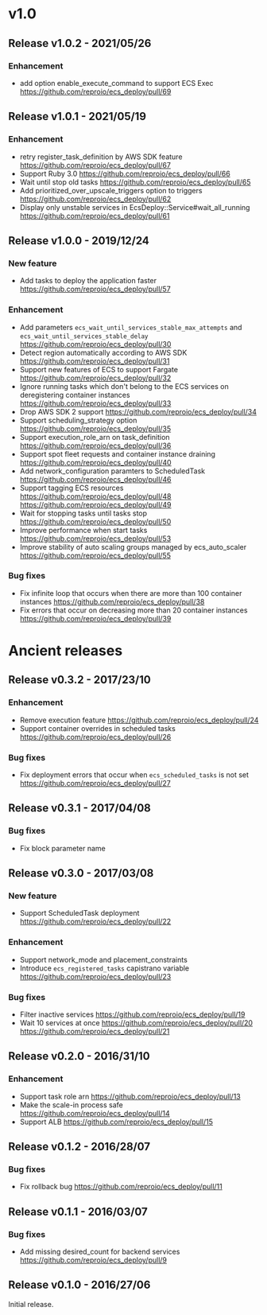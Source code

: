 # v1.0

## Release v1.0.2 - 2021/05/26

### Enhancement

* add option enable_execute_command to support ECS Exec
  https://github.com/reproio/ecs_deploy/pull/69

## Release v1.0.1 - 2021/05/19

### Enhancement

* retry register_task_definition by AWS SDK feature
  https://github.com/reproio/ecs_deploy/pull/67
* Support Ruby 3.0
  https://github.com/reproio/ecs_deploy/pull/66
* Wait until stop old tasks
  https://github.com/reproio/ecs_deploy/pull/65
* Add prioritized_over_upscale_triggers option to triggers
  https://github.com/reproio/ecs_deploy/pull/62
* Display only unstable services in EcsDeploy::Service#wait_all_running
  https://github.com/reproio/ecs_deploy/pull/61

## Release v1.0.0 - 2019/12/24

### New feature

* Add tasks to deploy the application faster
  https://github.com/reproio/ecs_deploy/pull/57

### Enhancement

* Add parameters `ecs_wait_until_services_stable_max_attempts` and `ecs_wait_until_services_stable_delay`
  https://github.com/reproio/ecs_deploy/pull/30
* Detect region automatically according to AWS SDK
  https://github.com/reproio/ecs_deploy/pull/31
* Support new features of ECS to support Fargate
  https://github.com/reproio/ecs_deploy/pull/32
* Ignore running tasks which don't belong to the ECS services on deregistering container instances
  https://github.com/reproio/ecs_deploy/pull/33
* Drop AWS SDK 2 support
  https://github.com/reproio/ecs_deploy/pull/34
* Support scheduling_strategy option
  https://github.com/reproio/ecs_deploy/pull/35
* Support execution_role_arn on task_definition
  https://github.com/reproio/ecs_deploy/pull/36
* Support spot fleet requests and container instance draining
  https://github.com/reproio/ecs_deploy/pull/40
* Add network_configuration paramters to ScheduledTask
  https://github.com/reproio/ecs_deploy/pull/46
* Support tagging ECS resources
  https://github.com/reproio/ecs_deploy/pull/48
  https://github.com/reproio/ecs_deploy/pull/49
* Wait for stopping tasks until tasks stop
  https://github.com/reproio/ecs_deploy/pull/50
* Improve performance when start tasks
  https://github.com/reproio/ecs_deploy/pull/53
* Improve stability of auto scaling groups managed by ecs_auto_scaler
  https://github.com/reproio/ecs_deploy/pull/55

### Bug fixes

* Fix infinite loop that occurs when there are more than 100 container instances
  https://github.com/reproio/ecs_deploy/pull/38
* Fix errors that occur on decreasing more than 20 container instances
  https://github.com/reproio/ecs_deploy/pull/39

# Ancient releases

## Release v0.3.2 - 2017/23/10

### Enhancement

* Remove execution feature
  https://github.com/reproio/ecs_deploy/pull/24
* Support container overrides in scheduled tasks
  https://github.com/reproio/ecs_deploy/pull/26

### Bug fixes

* Fix deployment errors that occur when `ecs_scheduled_tasks` is not set
  https://github.com/reproio/ecs_deploy/pull/27

## Release v0.3.1 - 2017/04/08

### Bug fixes

* Fix block parameter name

## Release v0.3.0 - 2017/03/08

### New feature

* Support ScheduledTask deployment
  https://github.com/reproio/ecs_deploy/pull/22

### Enhancement

* Support network_mode and placement_constraints
* Introduce `ecs_registered_tasks` capistrano variable
  https://github.com/reproio/ecs_deploy/pull/23

### Bug fixes

* Filter inactive services
  https://github.com/reproio/ecs_deploy/pull/19
* Wait 10 services at once
  https://github.com/reproio/ecs_deploy/pull/20
  https://github.com/reproio/ecs_deploy/pull/21

## Release v0.2.0 - 2016/31/10

### Enhancement

* Support task role arn
  https://github.com/reproio/ecs_deploy/pull/13
* Make the scale-in process safe
  https://github.com/reproio/ecs_deploy/pull/14
* Support ALB
  https://github.com/reproio/ecs_deploy/pull/15

## Release v0.1.2 - 2016/28/07

### Bug fixes

* Fix rollback bug
  https://github.com/reproio/ecs_deploy/pull/11

## Release v0.1.1 - 2016/03/07

### Bug fixes

* Add missing desired_count for backend services
  https://github.com/reproio/ecs_deploy/pull/9

## Release v0.1.0 - 2016/27/06

Initial release.
